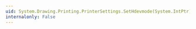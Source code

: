 ```yaml
---
uid: System.Drawing.Printing.PrinterSettings.SetHdevmode(System.IntPtr)
internalonly: False
---
```

